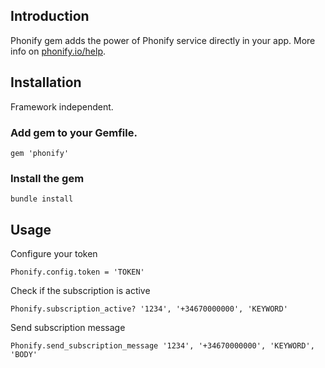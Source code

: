 
## Introduction

Phonify gem adds the power of Phonify service directly in your app. More info on [phonify.io/help](http://www.phonify.io/help).

## Installation

Framework independent.

### Add gem to your Gemfile.

    gem 'phonify'

### Install the gem

    bundle install

## Usage

Configure your token
    
    Phonify.config.token = 'TOKEN'

Check if the subscription is active

    Phonify.subscription_active? '1234', '+34670000000', 'KEYWORD'

Send subscription message

    Phonify.send_subscription_message '1234', '+34670000000', 'KEYWORD', 'BODY'
